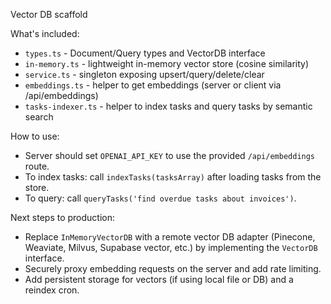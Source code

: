 Vector DB scaffold

What's included:
- `types.ts` - Document/Query types and VectorDB interface
- `in-memory.ts` - lightweight in-memory vector store (cosine similarity)
- `service.ts` - singleton exposing upsert/query/delete/clear
- `embeddings.ts` - helper to get embeddings (server or client via /api/embeddings)
- `tasks-indexer.ts` - helper to index tasks and query tasks by semantic search

How to use:
- Server should set `OPENAI_API_KEY` to use the provided `/api/embeddings` route.
- To index tasks: call `indexTasks(tasksArray)` after loading tasks from the store.
- To query: call `queryTasks('find overdue tasks about invoices')`.

Next steps to production:
- Replace `InMemoryVectorDB` with a remote vector DB adapter (Pinecone, Weaviate, Milvus, Supabase vector, etc.) by implementing the `VectorDB` interface.
- Securely proxy embedding requests on the server and add rate limiting.
- Add persistent storage for vectors (if using local file or DB) and a reindex cron.
